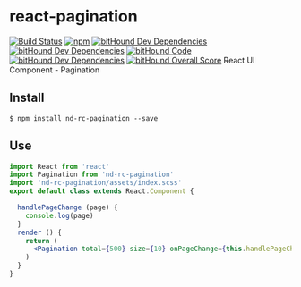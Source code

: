# react-pagination

[![Build Status](https://travis-ci.org/kagawagao/react-pagination.svg?branch=master)](https://travis-ci.org/kagawagao/react-pagination)
[![npm](https://img.shields.io/npm/v/nd-rc-pagination.svg)](https://npmjs.org/package/nd-rc-pagination)
[![bitHound Dev Dependencies](https://www.bithound.io/github/kagawagao/react-pagination/badges/devDependencies.svg)](https://www.bithound.io/github/kagawagao/react-pagination/master/dependencies/npm)
[![bitHound Dev Dependencies](https://www.bithound.io/github/kagawagao/react-pagination/badges/devDependencies.svg)](https://www.bithound.io/github/kagawagao/react-pagination/master/dependencies/npm)
[![bitHound Code](https://www.bithound.io/github/kagawagao/react-pagination/badges/code.svg)](https://www.bithound.io/github/kagawagao/react-pagination)
[![bitHound Dev Dependencies](https://www.bithound.io/github/kagawagao/react-pagination/badges/devDependencies.svg)](https://www.bithound.io/github/kagawagao/react-pagination/master/dependencies/npm)
[![bitHound Overall Score](https://www.bithound.io/github/kagawagao/react-pagination/badges/score.svg)](https://www.bithound.io/github/kagawagao/react-pagination)
React UI Component - Pagination
## Install
```
$ npm install nd-rc-pagination --save
```
## Use
```jsx
import React from 'react'
import Pagination from 'nd-rc-pagination'
import 'nd-rc-pagination/assets/index.scss'
export default class extends React.Component {

  handlePageChange (page) {
    console.log(page)
  }
  render () {
    return (
      <Pagination total={500} size={10} onPageChange={this.handlePageChange}/>
    )
  }
}
```

